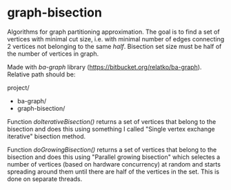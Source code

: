 # graph-bisection
Algorithms for graph partitioning approximation. The goal is to find a set of vertices with minimal cut size, i.e. with minimal number of edges connecting 2 vertices not belonging to the same _half_. Bisection set size must be half of the number of vertices in graph.

Made with _ba-graph_ library (https://bitbucket.org/relatko/ba-graph). Relative path should be:

project/
-  ba-graph/
-  graph-bisection/

Function _doIterativeBisection()_ returns a set of vertices that belong to the bisection and does this using something I called "Single vertex exchange iterative" bisection method.

Function _doGrowingBisection()_ returns a set of vertices that belong to the bisection and does this using "Parallel growing bisection" which selectes a number of vertices (based on hardware concurrency) at random and starts spreading around them until there are half of the vertices in the set. This is done on separate threads.
